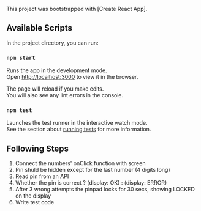 This project was bootstrapped with [Create React App].

## Available Scripts

In the project directory, you can run:

### `npm start`

Runs the app in the development mode.<br>
Open [http://localhost:3000](http://localhost:3000) to view it in the browser.

The page will reload if you make edits.<br>
You will also see any lint errors in the console.

### `npm test`

Launches the test runner in the interactive watch mode.<br>
See the section about [running tests](#running-tests) for more information.

## Following Steps

1. Connect the numbers' onClick function with screen
2. Pin shuld be hidden except for the last number (4 digits long)
3. Read pin from an API
4. Whether the pin is correct ? (display: OK) : (display: ERROR)
5. After 3 wrong attempts the pinpad locks for 30 secs, showing LOCKED on the display
6. Write test code
